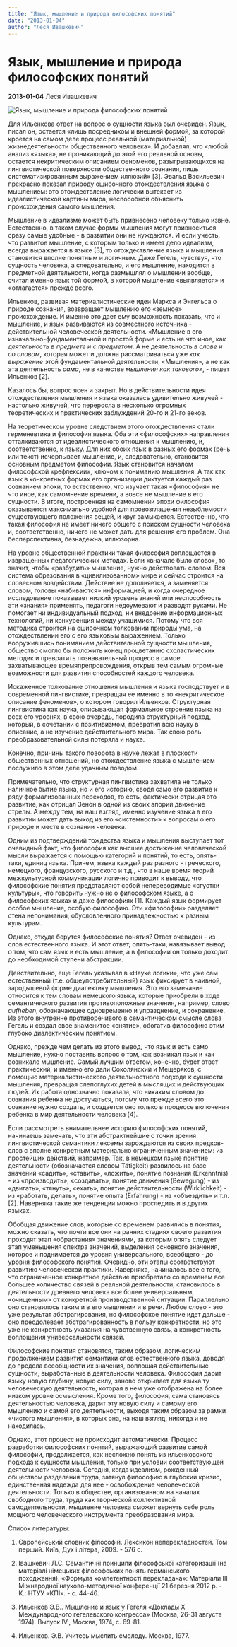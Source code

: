```yaml
---
title: "Язык, мышление и природа философских понятий"
date: "2013-01-04"
author: "Леся Ивашкевич"
---
```


# Язык, мышление и природа философских понятий

**2013-01-04** Леся Ивашкевич

![Язык, мышление и природа философских понятий](http://www.christianismus.it/img/girolamo.jpg)

Для Ильенкова ответ на вопрос о сущности языка был очевиден. Язык, писал он, остается «лишь посредником и внешней формой, за которой кроется на самом деле процесс реальной (материальной) жизнедеятельности общественного человека». И добавлял, что «любой анализ «языка», не проникающий до этой его реальной основы, остается некритическим описанием феноменов, разыгрывающихся на лингвистической поверхности общественного сознания, лишь систематизированным выражением иллюзий» [3]. Эвальд Васильевич прекрасно показал природу ошибочного отождествления языка с мышлением: это отождествление логически вытекает из идеалистической картины мира, неспособной объяснить происхождения самого мышления.

Мышление в идеализме может быть привнесено человеку только извне. Естественно, в таком случае формы мышления могут привноситься сразу самые удобные - в развитии они не нуждаются. И если учесть, что развитое мышление, с которым только и имеет дело идеализм, всегда выражается в языке [3], то отождествление языка и мышления становится вполне понятным и логичным. Даже Гегель, чувствуя, что сущность человека, а следовательно, и его мышление, находится в предметной деятельности, когда размышлял о мышлении вообще, считал именно язык той формой, в которой мышление «выявляется» и «отлагается» прежде всего.

Ильенков, развивая материалистические идеи Маркса и Энгельса о природе сознания, возвращает мышлению его «земное» происхождение. И именно это дает ему возможность показать, что и мышление, и язык развиваются из совместного источника - действительной человеческой деятельности. «Мышление в его изначально-фундаментальной и простой форме и есть не что иное, как *деятельность в предмете и с предметом*. А не деятельность *в слове и со словом*, которая может и должна рассматриваться уже *как выражение* этой фундаментальной деятельности, «Мышления», а не как эта деятельность *сама*, не в качестве *мышления как такового»*, - пишет Ильенков [2].

Казалось бы, вопрос ясен и закрыт. Но в действительности идея отождествления мышления и языка оказалась удивительно живучей - настолько живучей, что переросла в несколько огромных теоретических и практических заблуждений 20-го и 21-го веков.

На теоретическом уровне следствием этого отождествления стали герменевтика и философия языка. Оба эти «философских» направления отталкиваются от идеалистического отношения к мышлению, и, соответственно, к языку. Для них обоих язык в разных его формах (речь или текст) исчерпывает мышление, и, следовательно, становится основным предметом философии. Язык становится началом философской «рефлексии», ключом к пониманию мышления. А так как язык в конкретных формах его организации диктуется каждый раз сознанием эпохи, то естественно, что изучает такая «философия» не что иное, как самомнение времени, а вовсе не мышление в его сущности. В итоге, построенная на самомнении эпохи философия оказывается максимально удобной для провозглашения незыблемости существующего положения вещей, и круг замыкается. Естественно, что такая философия не имеет ничего общего с поиском сущности человека и, соответственно, ничего не может дать для решения его проблем. Она бесперспективна, безнадежна, иллюзорна.

На уровне общественной практики такая философия воплощается в извращенных педагогических методах. Если «вначале было слово», то значит, чтобы «разбудить» мышление, нужно действовать словом. Вся система образования в «цивилизованном» мире и сейчас строится на словесном воздействии. Действие не дополняется, а заменяется словом, головы «набиваются» информацией, и когда очередное исследование показывает низкий уровень знаний или неспособность эти «знания» применять, педагоги недоумевают и разводят руками. Не помогает ни индивидуальный подход, ни внедрение информационных технологий, ни конкуренция между учащимися. Потому что вся методика строится на ошибочном толковании природы ума, на отождествлении его с его языковым выражением. Только вооружившись пониманием действительной сущности мышления, общество смогло бы положить конец процветанию схоластических методик и превратить познавательный процесс в самое захватывающее времяпрепровождения, открыв тем самым огромные возможности для развития способностей каждого человека.

Искаженное толкование отношения мышления и языка господствует и в современной лингвистике, превращая ее именно в то «некритическое описание феноменов», о котором говорил Ильенков. Структурная лингвистика как наука, описывающая формальное строение языка на всех его уровнях, в свою очередь, породила структурный подход, который, в сочетании с позитивизмом, превратил всю науку в описание, а не изучение действительного мира. Так свою роль преобразовательной силы потеряла и наука.

Конечно, причины такого поворота в науке лежат в плоскости общественных отношений, но отождествление языка с мышлением послужило в этом деле удачным поводом.

Примечательно, что структурная лингвистика захватила не только наличное бытие языка, но и его историю, сводя само его развитие к ряду формализованных переходов, то есть, фактически отрицая это развитие, как отрицал Зенон в одной из своих апорий движение стрелы. А между тем, на наш взгляд, именно изучение языка в его развитии может дать выход из его «системности» к вопросам о его природе и месте в сознании человека.

Одним из подтверждений тождества языка и мышления выступает тот очевидный факт, что философия как высшее достижение человеческой мысли выражается с помощью категорий и понятий, то есть, опять-таки, единиц языка. Причем, языка каждый раз разного - греческого, немецкого, французского, русского и т.д., что в наше время теорий межкультурной коммуникации логично приводит к выводу, что философские понятия представляют собой непереводимые «сгустки культуры», что говорить нужно не о философском языке, а о философских языках и даже философиях [1]. Каждый язык формирует особое мышление, особую философию. Эти «философии» разделяет стена непонимания, обусловленного принадлежностью к разным культурам.

Однако, откуда берутся философские понятия? Ответ очевиден - из слов естественного языка. И этот ответ, опять-таки, навязывает вывод о том, что сам язык и есть мышление, а в философии он только доходит до необходимой ступени абстракции.

Действительно, еще Гегель указывал в «Науке логики», что уже сам естественный (т.е. общеупотребительный) язык фиксирует в наивной, зародышевой форме диалектику мышления. Это его замечание относится к тем словам немецкого языка, которые приобрели в ходе семантического развития противоположные значения, например, слово *aufheben*, обозначающее одновременно и упразднение, и сохранение. Из этого внутренне противоречивого в семантическом смысле слова Гегель и создал свое знаменитое «снятие», обогатив философию этим глубоко диалектическим понятием.

Однако, прежде чем делать из этого вывод, что язык и есть само мышление, нужно поставить вопрос о том, как возникал язык и как возникало мышление. Самый лучшим ответом, конечно, будет ответ практический, и именно его дали Соколянский и Мещеряков, с помощью материалистического деятельностного подхода к сущности мышления, превращая слепоглухих детей в мыслящих и действующих людей. Их работа однозначно показала, что никаким словом до сознания ребенка не достучаться, потому что прежде всего это сознание нужно создать, и создается оно только в процессе включения ребенка в мир деятельности человека [4].

Если рассмотреть внимательнее историю философских понятий, начинаешь замечать, что эти абстрактнейшие с точки зрения лингвистической семантики лексемы зарождаются из своих предков-слов с вполне конкретным материально ограниченным значением: из простейших действий, например. Так, в немецком языке понятие деятельности (обозначается словом Tätigkeit) развилось на базе значений «садить», «ставить», «ложить», понятие познания (Erkenntnis) - из «производить», «создавать», понятие движения (Bewegung) - из «двигать», «тянуть», «ехать», понятие действительности (Wirklichkeit) - из «работать, делать», понятие опыта (Erfahrung) - из «объездить» и т.п. [2]. Наверняка такие же тенденции можно проследить и в других языках.

Обобщая движение слов, которые со временем развились в понятия, можно сказать, что почти все они на ранних стадиях своего развития проходят этап «обрастания» значениями, за которым опять следует этап уменьшения спектра значений, выделения основного значения, которое и поднимается до уровня универсального, всеобщего - до уровня философского понятия. Очевидно, эти этапы соответствуют развитию человеческой практики. Наверняка, начиналось все с того, что ограниченное конкретное действие приобретало со временем все большее количество связей в реальной деятельности, становилось в деятельности древнего человека все более универсальным, «очищенным» от конкретной производственной ситуации. Параллельно оно становилось таким и в его мышлении и в речи. Любое слово - это уже результат абстрагирования, но философское понятие идет дальше - оно преодолевает абстрагированность в пользу конкретности, но это уже не конкретность указания на чувственную связь, а конкретность воплощения универсальности связей.

Философские понятия становятся, таким образом, логическим продолжением развития семантики слов естественного языка, доводя до предела всеобщности их значения, воплощая действительные сущности, выработанные в деятельности человека. Философия дарит языку новую глубину, новую силу, заново открывает для языка ту человеческую деятельность, которая в нем уже отображена на более низком уровне осмысления. Кроме того, философия, сама становясь деятельностью человека, дарит эту новую силу и самому его мышлению и самой его деятельности, выходя таким образом за рамки «чистого мышления», в которых она, на наш взгляд, никогда и не находилась.

Однако, этот процесс не происходит автоматически. Процесс разработки философских понятий, выражающий развитие самой философии, продолжается, как несложно понять из ильенковского подхода к сущности мышления, только при условии соответствующей деятельности человека. Сегодня, когда идеализм, рожденный обществом разделения труда, затянул философию в глубокий кризис, единственная надежда для нее - освобождение человеческой деятельности. Только в обществе, организованном на началах свободного труда, труда как творческой коллективной самодеятельности, мышление человека сможет вернуть себе роль мощного человеческого инструмента преобразования мира.

Список литературы:

1. Європейський словник філософій. Лексикон неперекладностей. Том перший. Київ, Дух і літера, 2009. - 576 с.

2. Івашкевич Л.С. Семантичні принципи філософської категоризації (на матеріалі німецьких філософських понять германського походження). «Формула компетентності перекладача»: Матеріали ІІІ Міжнародної науково-методичної конференції 21 березня 2012 р. - К.: НТУУ «КПІ». - с. 44-46.

3. Ильенков Э.В.. Мышление и язык у Гегеля «Доклады Х Международного гегелевского конгресса» (Москва, 26-31 августа 1974). Выпуск IV., Москва, 1974, с. 69-81.

4. Ильенков. Э.В. Учитесь мыслить смолоду. Москва, 1977.
